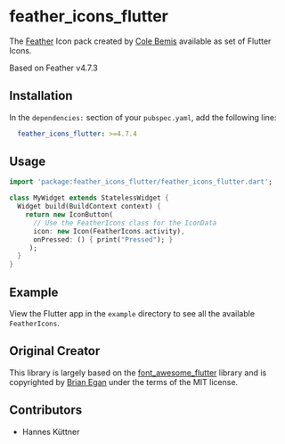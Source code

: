 # feather_icons_flutter

The [Feather](https://feathericons.com/) Icon pack created by [Cole Bemis](https://github.com/colebemis) available as set of Flutter Icons.

Based on Feather v4.7.3

## Installation

In the `dependencies:` section of your `pubspec.yaml`, add the following line:

```yaml
  feather_icons_flutter: >=4.7.4
```

## Usage

```dart
import 'package:feather_icons_flutter/feather_icons_flutter.dart';

class MyWidget extends StatelessWidget {
  Widget build(BuildContext context) {
    return new IconButton(
      // Use the FeatherIcons class for the IconData
      icon: new Icon(FeatherIcons.activity), 
      onPressed: () { print("Pressed"); }
     );
  }
}
```

## Example

View the Flutter app in the `example` directory to see all the available `FeatherIcons`.

## Original Creator
This library is largely based on the [font_awesome_flutter](https://github.com/brianegan/font_awesome_flutter) library and is copyrighted by [Brian Egan](https://github.com/brianegan) under the terms of the  MIT license.

## Contributors

  - Hannes Küttner
